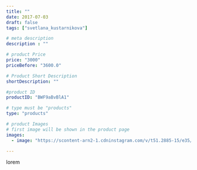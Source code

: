 ```yaml
---
title: ""
date: 2017-07-03
draft: false
tags: ["svetlana_kustarnikova"]

# meta description
description : ""

# product Price
price: "3000"
priceBefore: "3600.0"

# Product Short Description
shortDescription: ""

#product ID
productID: "BWF9aBvBlA1"

# type must be "products"
type: "products"

# product Images
# first image will be shown in the product page
images:
  - image: "https://scontent-arn2-1.cdninstagram.com/v/t51.2885-15/e35/19765064_643472552525362_7605671002793574400_n.jpg?se=7&tp=1&_nc_ht=scontent-arn2-1.cdninstagram.com&_nc_cat=110&_nc_ohc=VQJemDqAe0oAX9I5vja&ccb=7-4&oh=c766d3a1514597f93d9aa5327be1a236&oe=6083C068&ig_cache_key=MTU1MDkxNTcxNjEwNTI2MTEwOQ%3D%3D.2-ccb7-4"

---
```

lorem
